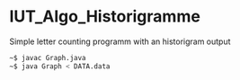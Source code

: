 # IUT_Algo_Historigramme
Simple letter counting programm with an historigram output

```bash
~$ javac Graph.java
~$ java Graph < DATA.data
```

